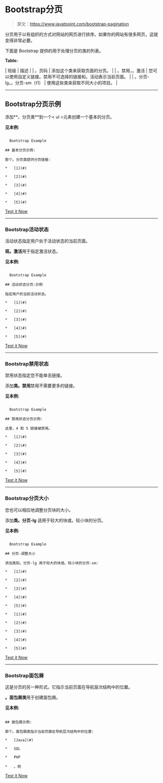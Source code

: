 # Bootstrap分页

> 原文：<https://www.javatpoint.com/bootstrap-pagination>

分页用于以有组织的方式对网站的网页进行排序。如果你的网站有很多网页，这就变得非常必要。

下面是 Bootstrap 提供的用于处理分页的类的列表。

**Table:**

| 班级 | 描述 |
| 。页码 | 添加这个类来获取页面的分页。 |
| 。禁用，。激活 | 您可以使用自定义链接。禁用不可选择的链接和。活动表示当前页面。 |
| 。分页-lg，。分页-sm〔t1〕 | 使用这些类来获取不同大小的项目。 |

* * *

## Bootstrap分页示例

添加**。分页类**到一个< ul >元素创建一个基本的分页。

**见本例:**

```

  Bootstrap Example

## 基本分页示例:

那个。分页类提供分页链接:

*   [1](#) 

*   [2](#) 

*   [3](#) 

*   [4](#) 

*   [5](#) 

```

[Test it Now](https://www.javatpoint.com/oprweb/test.jsp?filename=bootstrappagination1)

* * *

### Bootstrap活动状态

活动状态指定用户处于活动状态的当前页面。

**班。激活**用于指定激活状态。

**见本例:**

```

  Bootstrap Example

## 活动状态分页:示例

指定用户的当前活动状态。

*   [1](#) 

*   [2](#) 

*   [3](#) 

*   [4](#) 

*   [5](#) 

```

[Test it Now](https://www.javatpoint.com/oprweb/test.jsp?filename=bootstrappagination2)

* * *

### Bootstrap禁用状态

禁用状态指定您不能单击链接。

添加**类。禁用**禁用不需要更多的链接。

**见本例:**

```

  Bootstrap Example

## 禁用状态分页示例:

这里，4 和 5 链接被禁用。

*   [1](#) 

*   [2](#) 

*   [3](#) 

*   [4](#) 

*   [5](#) 

```

[Test it Now](https://www.javatpoint.com/oprweb/test.jsp?filename=bootstrappagination3)

* * *

### Bootstrap分页大小

您也可以相应地调整分页块的大小。

添加**类。分页-lg** 适用于较大的块或。较小块的分页。

**见本例:**

```

  Bootstrap Example

## 分页-调整大小

添加类别。分页-lg 用于较大的块或。较小块的分页-sm:

*   [1](#) 

*   [2](#) 

*   [3](#) 

*   [4](#) 

*   [5](#) 

*   [1](#) 

*   [2](#) 

*   [3](#) 

*   [4](#) 

*   [5](#) 

```

[Test it Now](https://www.javatpoint.com/oprweb/test.jsp?filename=bootstrappagination4)

* * *

### Bootstrap面包屑

这是分页的另一种形式。它指示当前页面在导航层次结构中的位置。

**。面包屑类**用于创建面包屑。

**见本例:**

```

## 面包屑示例:

那个。面包屑类指示当前页面在导航层次结构中的位置:

*   [Java](#) 

*   SQL

*   PHP

*   。网

```

[Test it Now](https://www.javatpoint.com/oprweb/test.jsp?filename=bootstrappagination5)